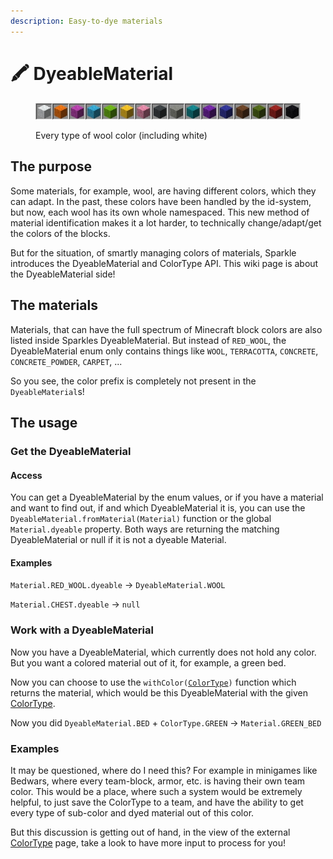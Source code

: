 ```yaml
---
description: Easy-to-dye materials
---
```


# 🖍 DyeableMaterial

<figure><img src="../.gitbook/assets/DyeableWool.jpg" alt=""><figcaption><p>Every type of wool color (including white)</p></figcaption></figure>

## The purpose

Some materials, for example, wool, are having different colors, which they can adapt. In the past, these colors have been handled by the id-system, but now, each wool has its own whole namespaced. This new method of material identification makes it a lot harder, to technically change/adapt/get the colors of the blocks.

But for the situation, of smartly managing colors of materials, Sparkle introduces the DyeableMaterial and ColorType API. This wiki page is about the DyeableMaterial side!

## The materials

Materials, that can have the full spectrum of Minecraft block colors are also listed inside Sparkles DyeableMaterial. But instead of `RED_WOOL`, the DyeableMaterial enum only contains things like `WOOL`, `TERRACOTTA`, `CONCRETE`, `CONCRETE_POWDER`, `CARPET`, ...

So you see, the color prefix is completely not present in the `DyeableMaterial`s!

## The usage

### Get the DyeableMaterial

#### Access

You can get a DyeableMaterial by the enum values, or if you have a material and want to find out, if and which DyeableMaterial it is, you can use the `DyeableMaterial.fromMaterial(Material)` function or the global `Material.dyeable` property. Both ways are returning the matching DyeableMaterial or null if it is not a dyeable Material.

#### Examples

`Material.RED_WOOL.dyeable` -> `DyeableMaterial.WOOL`

`Material.CHEST.dyeable` -> `null`

### Work with a DyeableMaterial

Now you have a DyeableMaterial, which currently does not hold any color. But you want a colored material out of it, for example, a green bed.

Now you can choose to use the `withColor(`[`ColorType`](colortype.md)`)` function which returns the material, which would be this DyeableMaterial with the given [ColorType](colortype.md).

Now you did `DyeableMaterial.BED` + `ColorType.GREEN` -> `Material.GREEN_BED`

### Examples

It may be questioned, where do I need this? For example in minigames like Bedwars, where every team-block, armor, etc. is having their own team color. This would be a place, where such a system would be extremely helpful, to just save the ColorType to a team, and have the ability to get every type of sub-color and dyed material out of this color.

But this discussion is getting out of hand, in the view of the external [ColorType](colortype.md) page, take a look to have more input to process for you!

